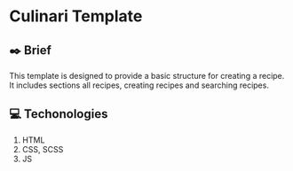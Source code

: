 # Culinari Template

## ✒️ Brief
This template is designed to provide a basic structure for creating a recipe. It includes sections all recipes, creating recipes and searching recipes.

## 💻 Techonologies
1. HTML
2. CSS, SCSS
3. JS
